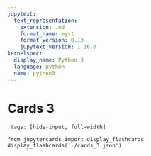 ```yaml
---
jupytext:
  text_representation:
    extension: .md
    format_name: myst
    format_version: 0.13
    jupytext_version: 1.16.0
kernelspec:
  display_name: Python 3
  language: python
  name: python3
---
```


# Cards 3

```{code-cell} ipython3
:tags: [hide-input, full-width]

from jupytercards import display_flashcards
display_flashcards('./cards_3.json')
```
